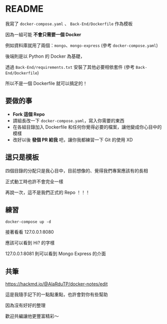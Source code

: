 # README

我寫了 `docker-compose.yaml` 、 `Back-End/Dockerfile` 作為模板

因為一組可能 **不會只需要一個 Docker**

例如資料庫就用了兩個：`mongo`、`mongo-express` (參考 `docker-compose.yaml`)

後端則是以 Python 的 Docker 為基礎，

透過 `Back-End/requirements.txt` 安裝了其他必要相依套件 (參考 `Back-End/Dockerfile`)

所以不是一個 Dockerfile 就可以搞定的！

## 要做的事

- **Fork 這個 Repo**
- 請組長改一下 `docker-compose.yaml`，寫入你需要的東西
- 在各組目錄加入 Dockerfile 和任何你覺得必要的檔案，讓他變成你心目中的模樣
- 改好以後 **發個 PR 給我** 吧，讓你我都練習一下 Git 的使用 XD

## 這只是模板

四個目錄的分配只是我心目中，目前想像的、覺得我們專案應該有的長相

正式動工時也許不會完全一樣

再說一次，這不是我們正式的 Repo ！！！

## 練習

`docker-compose up -d`

接著看看 127.0.0.1:8080

應該可以看到 Hi? 的字樣

127.0.0.1:8081 則可以看到 Mongo Express 的介面

## 共筆

https://hackmd.io/@AlaRduTP/docker-notes/edit

這是我隨手記下的一點點重點，也許會對你有些幫助

因為沒有好好的整理

歡迎共編讓他更豐富精彩～
